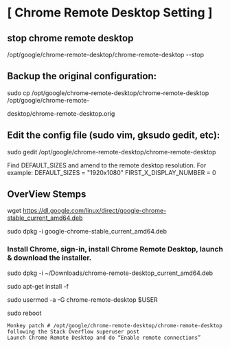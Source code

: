 # [ Chrome Remote Desktop Setting ]

## stop chrome remote desktop

/opt/google/chrome-remote-desktop/chrome-remote-desktop --stop

## Backup the original configuration:

sudo cp /opt/google/chrome-remote-desktop/chrome-remote-desktop /opt/google/chrome-remote-

desktop/chrome-remote-desktop.orig

## Edit the config file (sudo vim, gksudo gedit, etc):

sudo gedit /opt/google/chrome-remote-desktop/chrome-remote-desktop

Find DEFAULT_SIZES and amend to the remote desktop resolution. For example:
DEFAULT_SIZES = "1920x1080"
FIRST_X_DISPLAY_NUMBER = 0

## OverView Stemps

wget https://dl.google.com/linux/direct/google-chrome-stable_current_amd64.deb

sudo dpkg -i google-chrome-stable_current_amd64.deb

### Install Chrome, sign-in, install Chrome Remote Desktop, launch & download the installer.

sudo dpkg -i ~/Downloads/chrome-remote-desktop_current_amd64.deb

sudo apt-get install -f

sudo usermod -a -G chrome-remote-desktop $USER

sudo reboot

```
Monkey patch # /opt/google/chrome-remote-desktop/chrome-remote-desktop
following the Stack Overflow superuser post
Launch Chrome Remote Desktop and do “Enable remote connections” 
```

